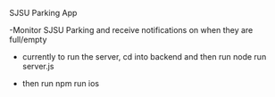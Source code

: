 SJSU Parking App

  -Monitor SJSU Parking and receive notifications on when they are full/empty
  
  - currently to run the server, cd into backend and then run 
    node run server.js 
  
  - then run 
   npm run ios 
